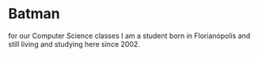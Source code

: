 # Batman
for our Computer Science classes
I am a student born in Florianópolis and still living and studying here since 2002.
